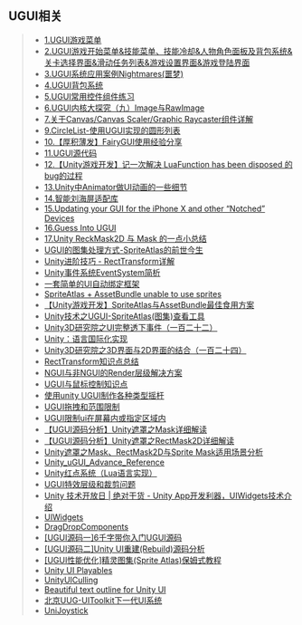 ## UGUI相关  
>* [1.UGUI游戏菜单](https://github.com/XINCGer/Unity3DTraining/tree/master/UGUITraining/UGUIDemo01)  
>* [2.UGUI游戏开始菜单&技能菜单、技能冷却&人物角色面板及背包系统&关卡选择界面&滑动任务列表&游戏设置界面&游戏登陆界面](https://github.com/XINCGer/Unity3DTraining/tree/master/UGUITraining/UGUIDemo02)  
>* [3.UGUI系统应用案例Nightmares(噩梦)](https://github.com/XINCGer/Unity3DTraining/tree/master/UGUITraining/Nightmares_Demo)  
>* [4.UGUI背包系统](https://github.com/XINCGer/Unity3DTraining/tree/master/UGUITraining/KnapsackSystem)  
>* [5.UGUI常用控件组件练习](./UIBeta)  
>* [6.UGUI内核大探究（九）Image与RawImage](https://blog.csdn.net/ecidevilin/article/details/52556724?t=1502292525013)  
>* [7.关于Canvas/Canvas Scaler/Graphic Raycaster组件详解](http://gad.qq.com/article/detail/286881)  
>* [9.CircleList-使用UGUI实现的圆形列表](https://www.cnblogs.com/blueberryzzz/p/9807580.html)  
>* [10.【厚积薄发】FairyGUI使用经验分享](https://mp.weixin.qq.com/s?__biz=MzI3MzA2MzE5Nw==&mid=2668912051&idx=1&sn=38536affd2af45d6934f98c811b44a5c&chksm=f1c9f1c1c6be78d74b4208f00ce4e0db0e406af63d2d64157178dd067fbd66e1992c3a303106&mpshare=1&scene=23&srcid=1029SglnR0QjMF5KIH1bYaNO#rd)  
>* [11.UGUI源代码](https://github.com/Unity-Technologies/uGUI)  
>* [12.【Unity游戏开发】记一次解决 LuaFunction has been disposed 的bug的过程](https://www.cnblogs.com/msxh/p/10333558.html)  
>* [13.Unity中Animator做UI动画的一些细节](https://mp.weixin.qq.com/s/-dQ_Yo5YOMTDrTRzdfaR9w)  
>* [14.智能刘海屏适配库](https://github.com/wcl9900/NotchFit?tdsourcetag=s_pcqq_aiomsg)  
>* [15.Updating your GUI for the iPhone X and other “Notched” Devices](https://connect.unity.com/p/updating-your-gui-for-the-iphone-x-and-other-notched-devices?tdsourcetag=s_pcqq_aiomsg)    
>* [16.Guess Into UGUI](https://zhuanlan.zhihu.com/p/28897082)  
>* [17.Unity ReckMask2D 与 Mask 的一点小总结](https://blog.csdn.net/WuShangLZ/article/details/80401441)  
>* [UGUI的图集处理方式-SpriteAtlas的前世今生](https://www.cnblogs.com/fly-100/p/11439487.html)  
>* [Unity进阶技巧 - RectTransform详解](https://www.cnblogs.com/zhimalier/p/11633816.html)  
>* [Unity事件系统EventSystem简析](https://www.cnblogs.com/blueberryzzz/p/12216045.html)  
>* [一套简单的UI自动绑定框架](./UIViewBindDemo)  
>* [SpriteAtlas + AssetBundle unable to use sprites](https://forum.unity.com/threads/spriteatlas-assetbundle-unable-to-use-sprites.494462/)  
>* [【Unity游戏开发】SpriteAtlas与AssetBundle最佳食用方案](https://www.cnblogs.com/msxh/p/14194756.html)  
>* [Unity技术之UGUI-SpriteAtlas(图集)查看工具](http://blog.gqylpy.com/gqy/21175/)  
>* [Unity3D研究院之UI完整透下事件（一百二十二）](https://www.xuanyusong.com/archives/4773)  
>* [Unity：语言国际化实现](https://blog.csdn.net/qq_30473517/article/details/98758811)  
>* [Unity3D研究院之3D界面与2D界面的结合（一百二十四）](https://www.xuanyusong.com/archives/4783)  
>* [RectTransform知识点总结](./RectTransform.md)    
>* [NGUI与非NGUI的Render层级解决方案](https://mp.weixin.qq.com/s/lQyltLmasZmZKZ-OJ7OOHw)  
>* [UGUI与鼠标控制知识点](./DragImageUGUI)  
>* [使用unity UGUI制作各种类型摇杆](https://zhuanlan.zhihu.com/p/266077243)  
>* [UGUI拖拽和范围限制](https://blog.csdn.net/qq_24733765/article/details/108860744)  
>* [UGUI限制ui在屏幕内或指定区域内](http://www.u3d8.com/?p=1964)  
>* [【UGUI源码分析】Unity遮罩之Mask详细解读](https://www.cnblogs.com/iwiniwin/p/15131528.html)  
>* [【UGUI源码分析】Unity遮罩之RectMask2D详细解读](https://www.cnblogs.com/iwiniwin/p/15170384.html)  
>* [Unity遮罩之Mask、RectMask2D与Sprite Mask适用场景分析](https://www.cnblogs.com/iwiniwin/p/15191362.html)  
>* [Unity_uGUI_Advance_Reference](https://github.com/heppoko/Unity_uGUI_Advance_Reference)  
>* [Unity红点系统（Lua语言实现）](https://www.blinkedu.cn/index.php/2021/08/20/213/)  
>* [UGUI特效层级和裁剪问题](https://blog.csdn.net/m0_46712616/article/details/121385875)  
>* [Unity 技术开放日 | 绝对干货 - Unity App开发利器，UIWidgets技术介绍](https://mp.weixin.qq.com/s/O1QAO7GkiLM7_Mv0llKPCQ)  
>* [UIWidgets](https://github.com/Unity-Technologies/com.unity.uiwidgets)  
>* [DragDropComponents](https://github.com/aillieo/DragDropComponents)  
>* [[UGUI源码一]6千字带你入门UGUI源码](https://zhuanlan.zhihu.com/p/437704772)  
>* [[UGUI源码二]Unity UI重建(Rebuild)源码分析](https://zhuanlan.zhihu.com/p/448293298)  
>* [[UGUI性能优化]精灵图集(Sprite Atlas)保姆式教程](https://zhuanlan.zhihu.com/p/456101373)  
>* [Unity UI Playables](https://github.com/Haruma-K/UnityUIPlayables)  
>* [UnityUICulling](https://github.com/pschraut/UnityUICulling)  
>* [Beautiful text outline for Unity UI](https://github.com/n-yoda/unity-vertex-effects)  
>* [北京UUG-UIToolkit下一代UI系统](https://developer.unity.cn/projects/63271bfbedbc2a001e6a3920)  
>* [UniJoystick](https://github.com/Bian-Sh/UniJoystick)  

